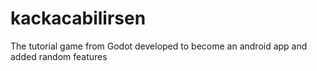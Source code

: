 # kackacabilirsen
The tutorial game from Godot developed to become an android app and added random features
